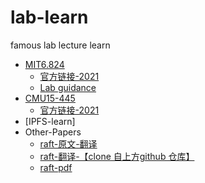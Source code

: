 # lab-learn
famous lab lecture learn

- [MIT6.824](6.824-lab/0catagory.md)
  - [官方链接-2021](http://nil.csail.mit.edu/6.824/2021/schedule.html)
  - [Lab guidance](http://nil.csail.mit.edu/6.824/2021/labs/guidance.html)
- [CMU15-445](15-445-lab/0catagory.md)
  - [官方链接-2021](https://15445.courses.cs.cmu.edu/fall2020/schedule.html)
- [IPFS-learn]
- Other-Papers
    - [raft-原文-翻译](https://github.com/maemual/raft-zh_cn)
    - [raft-翻译-【clone 自上方github 仓库】](relation-papers/raft/raft-zh_cn.md)
    - [raft-pdf](relation-papers/raft/raft.pdf)
    
